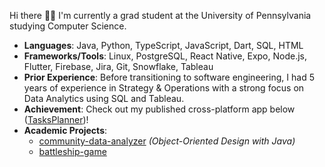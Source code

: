 Hi there 👋🏼 I'm currently a grad student at the University of Pennsylvania studying Computer Science.
- **Languages**: Java, Python, TypeScript, JavaScript, Dart, SQL, HTML
- **Frameworks/Tools**: Linux, PostgreSQL, React Native, Expo, Node.js, Flutter, Firebase, Jira, Git, Snowflake, Tableau
- **Prior Experience**: Before transitioning to software engineering, I had 5 years of experience in Strategy & Operations with a strong focus on Data Analytics using SQL and Tableau.
- **Achievement**: Check out my published cross-platform app below ([TasksPlanner](https://github.com/sylviezhang37/TasksPlanner-App))! 
- **Academic Projects**: 
  - [community-data-analyzer](https://gitfront.io/r/sylviezhang/R2eXHNqqBQ4T/community-data-analyzer/) _(Object-Oriented Design with Java)_
  - [battleship-game](https://gitfront.io/r/sylviezhang/EEE2dSLnEia6/battleship-game/) 
